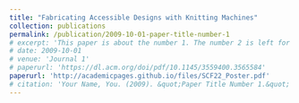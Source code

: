 ```yaml
---
title: "Fabricating Accessible Designs with Knitting Machines"
collection: publications
permalink: /publication/2009-10-01-paper-title-number-1
# excerpt: 'This paper is about the number 1. The number 2 is left for future work.'
# date: 2009-10-01
# venue: 'Journal 1'
# paperurl: 'https://dl.acm.org/doi/pdf/10.1145/3559400.3565584'
paperurl: 'http://academicpages.github.io/files/SCF22_Poster.pdf'
# citation: 'Your Name, You. (2009). &quot;Paper Title Number 1.&quot; <i>Journal 1</i>. 1(1).'
---
```

<!-- This paper is about the number 1. The number 2 is left for future work. -->

<!-- [Download paper here](https://dl.acm.org/doi/pdf/10.1145/3559400.3565584) -->

<!-- Recommended citation: Your Name, You. (2009). "Paper Title Number 1." <i>Journal 1</i>. 1(1). -->